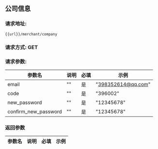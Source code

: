 ## 公司信息
### 请求地址:
```
{{url}}/merchant/company
```
### 请求方式: GET  
### 请求参数:  

|参数名|说明|必填|示例|  
 |---|---|---|---|  
|email|""|是|"398352614@qq.com"|  
|code|""|是|"396002"|  
|new_password|""|是|"12345678"|  
|confirm_new_password|""|是|"12345678"|  
### 返回参数  

|参数名|说明|必填|示例|  
 |---|---|---|---|  
